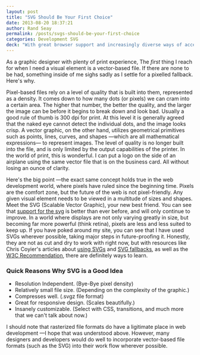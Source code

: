 ```yaml
---
layout: post
title: "SVG Should Be Your First Choice"
date: 2013-08-20 18:37:21
author: Rand Seay
permalink: /posts/svgs-should-be-your-first-choice
categories: Development SVG
deck: "With great browser support and increasingly diverse ways of accessing the web, you can stop worrying about the quality of your graphics by using SVG."
---
```


As a graphic designer with plenty of print experience, The *first* thing I reach for when I need a visual element is a vector-based file. If there are none to be had, something inside of me sighs sadly as I settle for a pixelled fallback. Here's why.

Pixel-based files rely on a level of quality that is built into them, represented as a density. It comes down to how many dots (or pixels) we can cram into a certain area. The higher that number, the better the quality, and the larger the image can be before it begins to break down and look bad. Usually a good rule of thumb is 300 dpi for print. At this level it is generally agreed that the naked eye cannot detect the individual dots, and the image looks crisp. A vector graphic, on the other hand, utilizes geometrical primitives such as points, lines, curves, and shapes &mdash;which are all mathematical expressions&mdash; to represent images. The level of quality is no longer built into the file, and is only limited by the output capabilities of the printer. In the world of print, this is wonderful. I can put a logo on the side of an airplane using the same vector file that is on the business card. All without losing an ounce of clarity.

Here's the big point &mdash;the exact same concept holds true in the web development world, where pixels have ruled since the beginning time. Pixels are the comfort zone, but the future of the web is not pixel-friendly. Any given visual element needs to be viewed in a multitude of sizes and shapes. Meet the SVG (Scalable Vector Graphic), your new best friend. You can see that [support for the svg](http://caniuse.com/svg) is better than ever before, and will only continue to improve. In a world where displays are not only varying greatly in size, but becoming far more powerful (think retina), pixels are less and less suited to keep up. If you have poked around my site, you can see that I have used SVGs wherever possible, taking major steps in future-proofing it. Honestly, they are not as cut and dry to work with right now, but with resources like Chris Coyier's articles about [using SVGs](http://css-tricks.com/using-svg/) and [SVG fallbacks](http://css-tricks.com/svg-fallbacks/), as well as the [W3C Recommendation](http://www.w3.org/TR/SVG/Overview.html), there are definitely ways to learn.

### Quick Reasons Why SVG is a Good Idea

- Resolution Independent. (Bye-Bye pixel density)
- Relatively small file size. (Depending on the complexity of the graphic.)
- Compresses well. (.svgz file format)
- Great for responsive design. (Scales beautifully.)
- Insanely customizable. (Select with CSS, transitions, and much more that we can't talk about now.)

I should note that rasterized file formats do have a ligitimate place in web development &mdash;I hope that was understood above. However, many designers and developers would do well to incorporate vector-based file formats (such as the SVG) into their work flow wherever possible.
